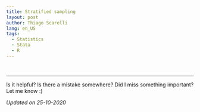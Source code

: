 ```yaml
---
title: Stratified sampling
layout: post
author: Thiago Scarelli
lang: en_US
tags:
  - Statistics
  - Stata
  - R
---
```



<!--more-->


<br>
<hr>

Is it helpful? Is there a mistake somewhere? Did I miss something important? Let me know :)

*Updated on 25-10-2020*
